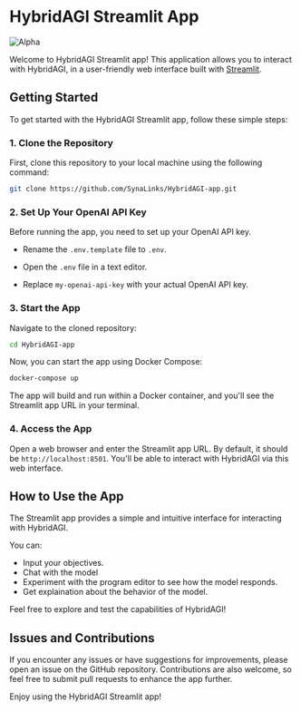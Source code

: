 # HybridAGI Streamlit App

![Alpha](https://img.shields.io/badge/Release-Alpha-orange)

Welcome to HybridAGI Streamlit app! This application allows you to interact with HybridAGI, in a user-friendly web interface built with [Streamlit](https://streamlit.io/).

## Getting Started

To get started with the HybridAGI Streamlit app, follow these simple steps:

### 1. Clone the Repository

First, clone this repository to your local machine using the following command:

```bash
git clone https://github.com/SynaLinks/HybridAGI-app.git
```

### 2. Set Up Your OpenAI API Key

Before running the app, you need to set up your OpenAI API key. 

- Rename the `.env.template` file to `.env`.

- Open the `.env` file in a text editor.

- Replace `my-openai-api-key` with your actual OpenAI API key.

### 3. Start the App

Navigate to the cloned repository:

```bash
cd HybridAGI-app
```

Now, you can start the app using Docker Compose:

```bash
docker-compose up
```

The app will build and run within a Docker container, and you'll see the Streamlit app URL in your terminal.

### 4. Access the App

Open a web browser and enter the Streamlit app URL. By default, it should be `http://localhost:8501`. You'll be able to interact with HybridAGI via this web interface.

## How to Use the App

The Streamlit app provides a simple and intuitive interface for interacting with HybridAGI.

You can:
- Input your objectives.
- Chat with the model
- Experiment with the program editor to see how the model responds.
- Get explaination about the behavior of the model.

Feel free to explore and test the capabilities of HybridAGI!

## Issues and Contributions

If you encounter any issues or have suggestions for improvements, please open an issue on the GitHub repository. Contributions are also welcome, so feel free to submit pull requests to enhance the app further.

Enjoy using the HybridAGI Streamlit app!
